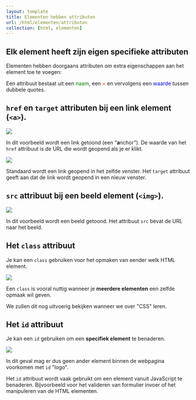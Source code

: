```yaml
---
layout: template
title: Elementen hebben attributen
url: /html/elementen/attributen
collection: [html, elementen]
---
```

## Elk element heeft zijn eigen specifieke attributen

Elementen hebben doorgaans attributen om extra eigenschappen aan het element toe te voegen:

Een attribuut bestaat uit een <span style="color: green">naam</span>, een <span style="color: red">=</span> en vervolgens een <span style="color: blue">waarde</span> tussen dubbele quotes.

## <code>href</code> en <code>target</code> attributen bij een link element (<code>&lt;a&gt;</code>).
<img src="{{ '/html/elementen/images/attributen_1.png' | relative_url}}" />

In dit voorbeeld wordt een link getoond (een “<strong>a</strong>nchor”). De waarde van het <code>href</code> attribuut is de URL die wordt geopend als je er klikt.

<img src="{{ '/html/elementen/images/attributen_2.png' | relative_url}}" />

Standaard wordt een link geopend in het zelfde venster. Het <code>target</code> attribuut geeft aan dat de link wordt geopend in een nieuw venster.

## <code>src</code> attribuut bij een beeld element (<code>&lt;img&gt;</code>).
<img src="{{ '/html/elementen/images/attributen_3.png' | relative_url}}" />

In dit voorbeeld wordt een beeld getoond. Het attribuut <code>src</code> bevat de URL naar het beeld. 

## Het <code>class</code> attribuut
Je kan een <code>class</code> gebruiken voor het opmaken van eender welk HTML element.

<img src="{{ '/html/elementen/images/attributen_4.png?v=1' | relative_url}}" />

Een <code>class</code> is vooral nuttig wanneer je <strong>meerdere elementen</strong> een zelfde opmaak wil geven.

We zullen dit nog uitvoerig bekijken wanneer we over "CSS" leren.

## Het <code>id</code> attribuut

Je kan een <code>id</code> gebruiken om een <strong>specifiek element</strong> te benaderen. 

<img src="{{ '/html/elementen/images/attributen_5.png?v=1' | relative_url}}" />

In dit geval mag er dus geen ander element binnen de webpagina voorkomen met <code>id</code> "logo".

Het <code>id</code> attribuut wordt vaak gebruikt om een element vanuit JavaScript te benaderen. Bijvoorbeeld voor het valideren van formulier invoer of het manipuleren van de HTML elementen.




